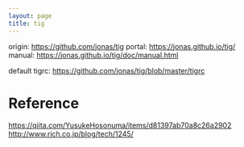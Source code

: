 ```yaml
---
layout: page
title: tig
---
```


origin: https://github.com/jonas/tig
portal: https://jonas.github.io/tig/
manual: https://jonas.github.io/tig/doc/manual.html

default tigrc: https://github.com/jonas/tig/blob/master/tigrc

# Reference
https://qiita.com/YusukeHosonuma/items/d81397ab70a8c26a2902
http://www.rich.co.jp/blog/tech/1245/

